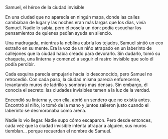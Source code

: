 Samuel, el héroe de la ciudad invisible

En una ciudad que no aparecía en ningún mapa, donde las calles cambiaban de lugar y las noches eran más largas que los días, vivía Samuel. Nadie lo sabía, pero él poseía un don: podía escuchar los pensamientos de quienes pedían ayuda en silencio.

Una madrugada, mientras la neblina cubría los tejados, Samuel sintió un eco extraño en su mente. Era la voz de un niño atrapado en un laberinto de callejones que la ciudad había creado para devorarlo. Sin dudarlo, tomó su chaqueta, una linterna y comenzó a seguir el rastro invisible que solo él podía percibir.

Cada esquina parecía empujarle hacia lo desconocido, pero Samuel no retrocedió. Con cada paso, la ciudad misma parecía enfurecerse, levantando muros de ladrillo y sombras más densas. Sin embargo, él conocía el secreto: las ciudades invisibles temen a la luz de la verdad.

Encendió su linterna y, con ella, abrió un sendero que no existía antes. Encontró al niño, lo tomó de la mano y juntos salieron justo cuando el laberinto se desmoronaba como arena.

Nadie lo vio llegar. Nadie supo cómo escaparon. Pero desde entonces, cada vez que la ciudad invisible intenta atrapar a alguien, sus muros tiemblan… porque recuerdan el nombre de Samuel.
